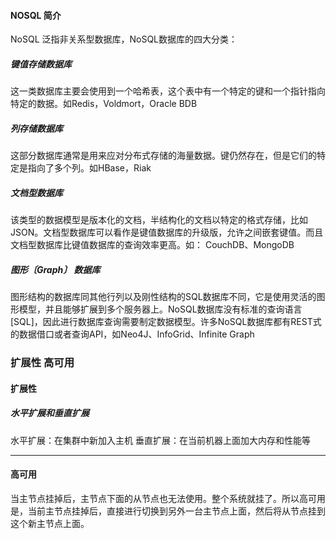 #### NOSQL 简介

NoSQL 泛指非关系型数据库，NoSQL数据库的四大分类：

##### 键值存储数据库

这一类数据库主要会使用到一个哈希表，这个表中有一个特定的键和一个指针指向特定的数据。如Redis，Voldmort，Oracle BDB

##### 列存储数据库

这部分数据库通常是用来应对分布式存储的海量数据。键仍然存在，但是它们的特定是指向了多个列。如HBase，Riak

##### 文档型数据库

该类型的数据模型是版本化的文档，半结构化的文档以特定的格式存储，比如JSON。文档型数据库可以看作是键值数据库的升级版，允许之间嵌套键值。而且文档型数据库比键值数据库的查询效率更高。如： CouchDB、MongoDB

##### 图形〔Graph〕 数据库

图形结构的数据库同其他行列以及刚性结构的SQL数据库不同，它是使用灵活的图形模型，并且能够扩展到多个服务器上。NoSQL数据库没有标准的查询语言[SQL]，因此进行数据库查询需要制定数据模型。许多NoSQL数据库都有REST式的数据借口或者查询API，如Neo4J、InfoGrid、Infinite Graph

### 扩展性 高可用

#### 扩展性

##### 水平扩展和垂直扩展

水平扩展：在集群中新加入主机
垂直扩展：在当前机器上面加大内存和性能等

---

#### 高可用

当主节点挂掉后，主节点下面的从节点也无法使用。整个系统就挂了。所以高可用是，当前主节点挂掉后，直接进行切换到另外一台主节点上面，然后将从节点挂到这个新主节点上面。
